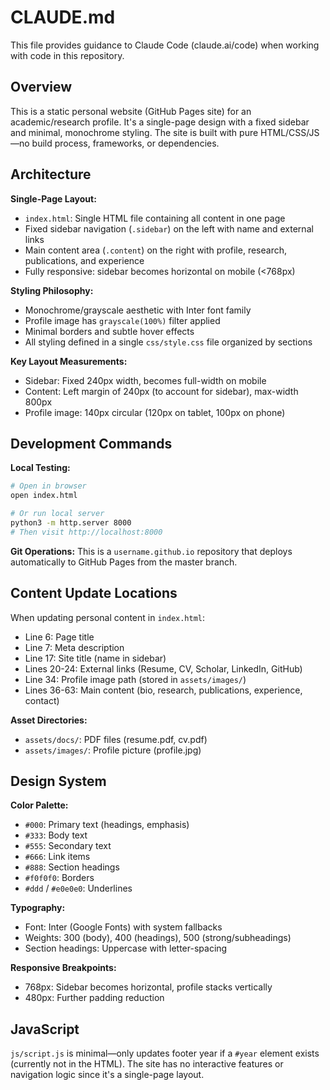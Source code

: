 # CLAUDE.md

This file provides guidance to Claude Code (claude.ai/code) when working with code in this repository.

## Overview

This is a static personal website (GitHub Pages site) for an academic/research profile. It's a single-page design with a fixed sidebar and minimal, monochrome styling. The site is built with pure HTML/CSS/JS—no build process, frameworks, or dependencies.

## Architecture

**Single-Page Layout:**
- `index.html`: Single HTML file containing all content in one page
- Fixed sidebar navigation (`.sidebar`) on the left with name and external links
- Main content area (`.content`) on the right with profile, research, publications, and experience
- Fully responsive: sidebar becomes horizontal on mobile (<768px)

**Styling Philosophy:**
- Monochrome/grayscale aesthetic with Inter font family
- Profile image has `grayscale(100%)` filter applied
- Minimal borders and subtle hover effects
- All styling defined in a single `css/style.css` file organized by sections

**Key Layout Measurements:**
- Sidebar: Fixed 240px width, becomes full-width on mobile
- Content: Left margin of 240px (to account for sidebar), max-width 800px
- Profile image: 140px circular (120px on tablet, 100px on phone)

## Development Commands

**Local Testing:**
```bash
# Open in browser
open index.html

# Or run local server
python3 -m http.server 8000
# Then visit http://localhost:8000
```

**Git Operations:**
This is a `username.github.io` repository that deploys automatically to GitHub Pages from the master branch.

## Content Update Locations

When updating personal content in `index.html`:
- Line 6: Page title
- Line 7: Meta description
- Line 17: Site title (name in sidebar)
- Lines 20-24: External links (Resume, CV, Scholar, LinkedIn, GitHub)
- Line 34: Profile image path (stored in `assets/images/`)
- Lines 36-63: Main content (bio, research, publications, experience, contact)

**Asset Directories:**
- `assets/docs/`: PDF files (resume.pdf, cv.pdf)
- `assets/images/`: Profile picture (profile.jpg)

## Design System

**Color Palette:**
- `#000`: Primary text (headings, emphasis)
- `#333`: Body text
- `#555`: Secondary text
- `#666`: Link items
- `#888`: Section headings
- `#f0f0f0`: Borders
- `#ddd` / `#e0e0e0`: Underlines

**Typography:**
- Font: Inter (Google Fonts) with system fallbacks
- Weights: 300 (body), 400 (headings), 500 (strong/subheadings)
- Section headings: Uppercase with letter-spacing

**Responsive Breakpoints:**
- 768px: Sidebar becomes horizontal, profile stacks vertically
- 480px: Further padding reduction

## JavaScript

`js/script.js` is minimal—only updates footer year if a `#year` element exists (currently not in the HTML). The site has no interactive features or navigation logic since it's a single-page layout.

